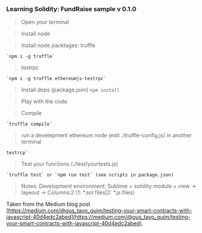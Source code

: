 
### Learning Solidity: FundRaise sample v 0.1.0

>Open your terminal

>Install node

>Install node packtages:
>truffle

    `npm i -g truffle`

>testrpc 

    `npm i -g truffle ethereumjs-testrpc`

>Install deps (package.json)
    `npm install`

>Play with the code

>Compile

    `truffle compile`

>run a develepment ethereum node (edit ./truffle-config.js) in another terminal

    testrcp`

>Test your functions (./test/yourtests.js)

    `truffle test` or `npm run test` (see scripts in package.json)

>Notes: Development environment: Sublime + solidity module + view -> layeout -> Columns:2 (1: *.sol files|2: *.js files)

Taken from the Medium blog post [https://medium.com/@gus_tavo_guim/testing-your-smart-contracts-with-javascript-40d4edc2abed](https://medium.com/@gus_tavo_guim/testing-your-smart-contracts-with-javascript-40d4edc2abed).
